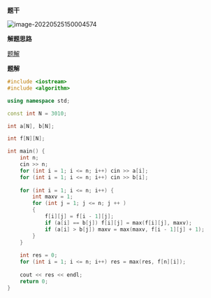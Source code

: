 **题干**

![image-20220525150004574](http://www.cdn.liver0377.xyz/typora/202205251500643.png)



**解题思路**

[题解](https://www.acwing.com/solution/content/4955/)





**题解**

```cpp
#include <iostream>
#include <algorithm>

using namespace std;

const int N = 3010;

int a[N], b[N];

int f[N][N];

int main() {
    int n;
    cin >> n;
    for (int i = 1; i <= n; i++) cin >> a[i];
    for (int i = 1; i <= n; i++) cin >> b[i];
    
    for (int i = 1; i <= n; i++) {
        int maxv = 1;
        for (int j = 1; j <= n; j ++ )
        {
            f[i][j] = f[i - 1][j];
            if (a[i] == b[j]) f[i][j] = max(f[i][j], maxv);
            if (a[i] > b[j]) maxv = max(maxv, f[i - 1][j] + 1);
        }
    }
    
    int res = 0;
    for (int i = 1; i <= n; i++) res = max(res, f[n][i]);
    
    cout << res << endl;
    return 0;
}
```

